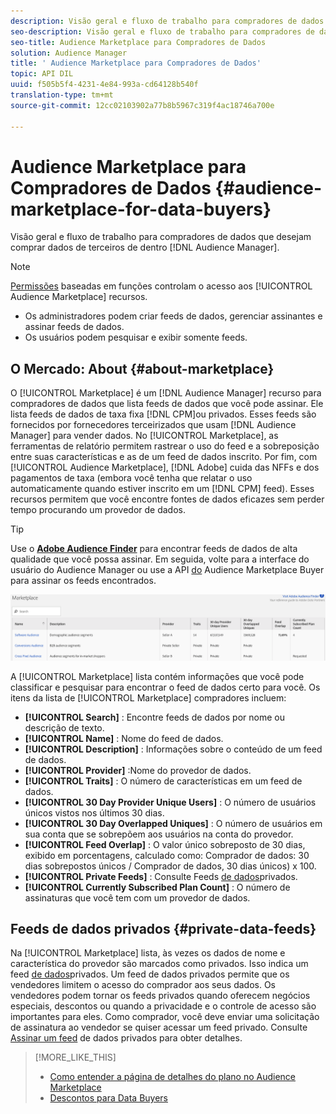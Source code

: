 ```yaml
---
description: Visão geral e fluxo de trabalho para compradores de dados que desejam comprar dados de terceiros no Audience Manager
seo-description: Visão geral e fluxo de trabalho para compradores de dados que desejam comprar dados de terceiros no Audience Manager
seo-title: Audience Marketplace para Compradores de Dados
solution: Audience Manager
title: ' Audience Marketplace para Compradores de Dados'
topic: API DIL
uuid: f505b5f4-4231-4e84-993a-cd64128b540f
translation-type: tm+mt
source-git-commit: 12cc02103902a77b8b5967c319f4ac18746a700e

---
```



# Audience Marketplace para Compradores de Dados {#audience-marketplace-for-data-buyers}

Visão geral e fluxo de trabalho para compradores de dados que desejam comprar dados de terceiros de dentro [!DNL Audience Manager].

>[!NOTE]
>[Permissões](../../../reporting/reports-dashboard.md) baseadas em funções controlam o acesso aos [!UICONTROL Audience Marketplace] recursos.
>
>* Os administradores podem criar feeds de dados, gerenciar assinantes e assinar feeds de dados.
>* Os usuários podem pesquisar e exibir somente feeds.


## O Mercado: About {#about-marketplace}

<!-- c_marketplace_about.xml -->

O [!UICONTROL Marketplace] é um [!DNL Audience Manager] recurso para compradores de dados que lista feeds de dados que você pode assinar. Ele lista feeds de dados de taxa fixa [!DNL CPM]ou privados. Esses feeds são fornecidos por fornecedores terceirizados que usam [!DNL Audience Manager] para vender dados. No [!UICONTROL Marketplace], as ferramentas de relatório permitem rastrear o uso do feed e a sobreposição entre suas características e as de um feed de dados inscrito. Por fim, com [!UICONTROL Audience Marketplace], [!DNL Adobe] cuida das NFFs e dos pagamentos de taxa (embora você tenha que relatar o uso automaticamente quando estiver inscrito em um [!DNL CPM] feed). Esses recursos permitem que você encontre fontes de dados eficazes sem perder tempo procurando um provedor de dados.

>[!TIP]
> 
>Use o **[Adobe Audience Finder](https://www.adobe-audience-finder.com/)** para encontrar feeds de dados de alta qualidade que você possa assinar. Em seguida, volte para a interface do usuário do Audience Manager ou use a API [do](https://bank.demdex.com/portal/swagger/index.html#/Audience_Marketplace_Buyer_API) Audience Marketplace Buyer para assinar os feeds encontrados.

![](assets/buyer_marketplace.png)

A [!UICONTROL Marketplace] lista contém informações que você pode classificar e pesquisar para encontrar o feed de dados certo para você. Os itens da lista de [!UICONTROL Marketplace] compradores incluem:

* **[!UICONTROL Search]** : Encontre feeds de dados por nome ou descrição de texto.
* **[!UICONTROL Name]** : Nome do feed de dados.
* **[!UICONTROL Description]** : Informações sobre o conteúdo de um feed de dados.
* **[!UICONTROL Provider]** :Nome do provedor de dados.
* **[!UICONTROL Traits]** : O número de características em um feed de dados.
* **[!UICONTROL 30 Day Provider Unique Users]** : O número de usuários únicos vistos nos últimos 30 dias.
* **[!UICONTROL 30 Day Overlapped Uniques]** : O número de usuários em sua conta que se sobrepõem aos usuários na conta do provedor.
* **[!UICONTROL Feed Overlap]** : O valor único sobreposto de 30 dias, exibido em porcentagens, calculado como: Comprador de dados: 30 dias sobrepostos únicos / Comprador de dados, 30 dias únicos) x 100.
* **[!UICONTROL Private Feeds]** : Consulte Feeds [de dados](../../../features/audience-marketplace/marketplace-private-feeds.md)privados.
* **[!UICONTROL Currently Subscribed Plan Count]** : O número de assinaturas que você tem com um provedor de dados.

## Feeds de dados privados {#private-data-feeds}

Na [!UICONTROL Marketplace] lista, às vezes os dados de nome e característica do provedor são marcados como privados. Isso indica um feed [de dados](../../../features/audience-marketplace/marketplace-private-feeds.md)privados. Um feed de dados privados permite que os vendedores limitem o acesso do comprador aos seus dados. Os vendedores podem tornar os feeds privados quando oferecem negócios especiais, descontos ou quando a privacidade e o controle de acesso são importantes para eles. Como comprador, você deve enviar uma solicitação de assinatura ao vendedor se quiser acessar um feed privado. Consulte [Assinar um feed](../../../features/audience-marketplace/marketplace-data-buyers/marketplace-manage-subscriptions.md#subscript-private-data-feed) de dados privados para obter detalhes.

>[!MORE_LIKE_THIS]
>
>* [Como entender a página de detalhes do plano no Audience Marketplace](../../../features/audience-marketplace/marketplace-data-buyers/marketplace-manage-subscriptions.md#marketplace-buyer-details)
>* [Descontos para Data Buyers](../../../features/audience-marketplace/marketplace-data-buyers/marketplace-manage-subscriptions.md#buyer-discount)

